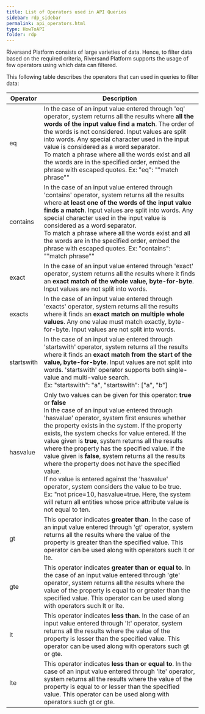 ```yaml
---
title: List of Operators used in API Queries
sidebar: rdp_sidebar
permalink: api_operators.html
type: HowToAPI
folder: rdp
---
```


Riversand Platform consists of large varieties of data. Hence, to filter data based on the required criteria, Riversand Platform supports the usage of few operators using which data can filtered.

This following table describes the operators that can used in queries to filter data:

| Operator | Description | 
|----------|-------------|
| eq | In the case of an input value entered through 'eq' operator, system returns all the results where **all the words of the input value find a match**. The order of the words is not considered. Input values are split into words. Any special character used in the input value is considered as a word separator.<br>To match a phrase where all the words exist and all the words are in the specified order, embed the phrase with escaped quotes. Ex: "eq": "\"match phrase\"" | 
| contains | In the case of an input value entered through 'contains' operator, system returns all the results where **at least one of the words of the input value finds a match**. Input values are split into words. Any special character used in the input value is considered as a word separator.<br>To match a phrase where all the words exist and all the words are in the specified order, embed the phrase with escaped quotes. Ex: "contains": "\"match phrase\"" |
| exact | In the case of an input value entered through 'exact' operator, system returns all the results where it finds an **exact match of the whole value, byte-for-byte**. Input values are not split into words. |
| exacts | In the case of an input value entered through 'exacts' operator, system returns all the results where it finds an **exact match on multiple whole values**. Any one value must match exactly, byte-for-byte. Input values are not split into words. |
| startswith | In the case of an input value entered through 'startswith' operator, system returns all the results where it finds an **exact match from the start of the value, byte-for-byte**. Input values are not split into words. 'startswith' operator supports both single-value and multi-value search.<br>Ex: "startswith": "a", "startswith": ["a", "b"] |
| hasvalue | Only two values can be given for this operator: **true** or **false**<br>In the case of an input value entered through 'hasvalue' operator, system first ensures whether the property exists in the system. If the property exists, the system checks for value entered. If the value given is **true**, system returns all the results where the property has the specified value. If the value given is **false**, system returns all the results where the property does not have the specified value.<br> If no value is entered against the 'hasvalue' operator, system considers the value to be true.<br>Ex: "not price=10, hasvalue=true. Here, the system will return all entities whose price attribute value is not equal to ten. |
| gt | This operator indicates **greater than**. In the case of an input value entered through 'gt' operator, system returns all the results where the value of the property is greater than the specified value. This operator can be used along with operators such lt or lte. |
| gte | This operator indicates **greater than or equal to**. In the case of an input value entered through 'gte' operator, system returns all the results where the value of the property is equal to or greater than the specified value. This operator can be used along with operators such lt or lte. |
| lt | This operator indicates **less than**. In the case of an input value entered through 'lt' operator, system returns all the results where the value of the property is lesser than the specified value. This operator can be used along with operators such gt or gte. | 
| lte | This operator indicates **less than or equal to**. In the case of an input value entered through 'lte' operator, system returns all the results where the value of the property is equal to or lesser than the specified value. This operator can be used along with operators such gt or gte. |